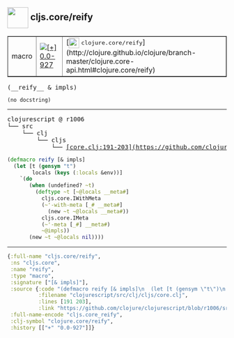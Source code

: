 ## <img width="48px" valign="middle" src="http://i.imgur.com/Hi20huC.png"> cljs.core/reify

 <table border="1">
<tr>
<td>macro</td>
<td><a href="https://github.com/cljsinfo/api-refs/tree/0.0-927"><img valign="middle" alt="[+] 0.0-927" src="https://img.shields.io/badge/+-0.0--927-lightgrey.svg"></a> </td>
<td>
[<img height="24px" valign="middle" src="http://i.imgur.com/1GjPKvB.png"> <samp>clojure.core/reify</samp>](http://clojure.github.io/clojure/branch-master/clojure.core-api.html#clojure.core/reify)
</td>
</tr>
</table>

 <samp>
(__reify__ & impls)<br>
</samp>

```
(no docstring)
```

---

 <pre>
clojurescript @ r1006
└── src
    └── clj
        └── cljs
            └── <ins>[core.clj:191-203](https://github.com/clojure/clojurescript/blob/r1006/src/clj/cljs/core.clj#L191-L203)</ins>
</pre>

```clj
(defmacro reify [& impls]
  (let [t (gensym "t")
        locals (keys (:locals &env))]
    `(do
       (when (undefined? ~t)
         (deftype ~t [~@locals __meta#]
           cljs.core.IWithMeta
           (~'-with-meta [_# __meta#]
             (new ~t ~@locals __meta#))
           cljs.core.IMeta
           (~'-meta [_#] __meta#)
           ~@impls))
       (new ~t ~@locals nil))))
```


---

```clj
{:full-name "cljs.core/reify",
 :ns "cljs.core",
 :name "reify",
 :type "macro",
 :signature ["[& impls]"],
 :source {:code "(defmacro reify [& impls]\n  (let [t (gensym \"t\")\n        locals (keys (:locals &env))]\n    `(do\n       (when (undefined? ~t)\n         (deftype ~t [~@locals __meta#]\n           cljs.core.IWithMeta\n           (~'-with-meta [_# __meta#]\n             (new ~t ~@locals __meta#))\n           cljs.core.IMeta\n           (~'-meta [_#] __meta#)\n           ~@impls))\n       (new ~t ~@locals nil))))",
          :filename "clojurescript/src/clj/cljs/core.clj",
          :lines [191 203],
          :link "https://github.com/clojure/clojurescript/blob/r1006/src/clj/cljs/core.clj#L191-L203"},
 :full-name-encode "cljs.core_reify",
 :clj-symbol "clojure.core/reify",
 :history [["+" "0.0-927"]]}

```
